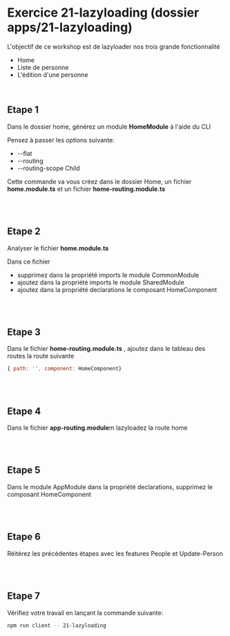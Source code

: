# Exercice 21-lazyloading (dossier apps/21-lazyloading)

L'objectif de ce workshop est de lazyloader nos trois grande fonctionnalité
- Home
- Liste de personne
- L'édition d'une personne

<br>

## Etape 1

Dans le dossier home, générez un module **HomeModule** à l'aide du CLI

Pensez à passer les options suivante:
- --flat
- --routing
- --routing-scope Child

Cette commande va vous créez dans le dossier Home, un fichier **home.module.ts** et un fichier **home-routing.module.ts**

<br><br>

## Etape 2

Analyser le fichier **home.module.ts**

Dans ce fichier
- supprimez dans la propriété imports le module CommonModule
- ajoutez dans la propriété imports le module SharedModule
- ajoutez dans la propriété declarations le composant HomeComponent

<br><br>

## Etape 3

Dans le fichier **home-routing.module.ts** , ajoutez dans le tableau des routes la route suivante
```javascript
{ path: '', component: HomeComponent}
```

<br><br>

## Etape 4

Dans le fichier **app-routing.module**m lazyloadez la route home

<br><br>

## Etape 5

Dans le module AppModule dans la propriété declarations, supprimez le composant HomeComponent

<br><br>

## Etape 6

Réitérez les précédentes étapes avec les features People et Update-Person 

<br><br>

## Etape 7

Vérifiez votre travail en lançant la commande suivante:

```bash
npm run client -- 21-lazyloading
```

